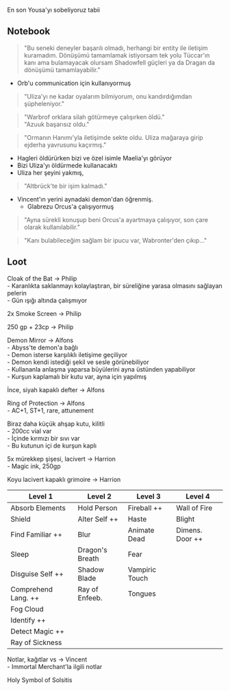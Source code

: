 En son Yousa'yı sobeliyoruz tabii  
  
## Notebook  
>"Bu seneki deneyler başarılı olmadı, herhangi bir entity ile iletişim kuramadım. Dönüşümü tamamlamak istiyorsam tek yolu Tüccar'ın kanı ama bulamayacak olursam Shadowfell güçleri ya da Dragan da dönüşümü tamamlayabilir."  
  
- Orb'u communication için kullanıyormuş  
  
> "Uliza'yı ne kadar oyalarım bilmiyorum, onu kandırdığımdan şüpheleniyor."  
  
  
> "Warbrof orklara silah götürmeye çalışırken öldü."  
> "Azuuk başarısız oldu."  
  
> "Ormanın Hanımı'yla iletişimde sekte oldu. Uliza mağaraya girip ejderha yavrusunu kaçırmış."  
  
- Hagleri öldürürken bizi ve özel isimle Maelia'yı görüyor  
- Bizi Uliza'yı öldürmede kullanacaktı  
- Uliza her şeyini yakmış,  
> "Altbrück'te bir işim kalmadı."  
- Vincent'ın yerini aynadaki demon'dan öğrenmiş.  
	- Glabrezu Orcus'a çalışıyormuş  
  
> "Ayna sürekli konuşup beni Orcus'a ayartmaya çalışıyor, son çare olarak kullanılabilir."  
  
> "Kanı bulabileceğim sağlam bir ipucu var, Wabronter'den çıkıp..."  
  
## Loot  
Cloak of the Bat -> Philip  
	- Karanlıkta saklanmayı kolaylaştıran, bir süreliğine yarasa olmasını sağlayan pelerin  
	- Gün ışığı altında çalışmıyor  
  
2x Smoke Screen -> Philip  
  
250 gp + 23cp -> Philip  
  
Demon Mirror -> Alfons	  
	- Abyss'te demon'a bağlı  
	- Demon isterse karşılıklı iletişime geçiliyor  
	- Demon kendi istediği şekil ve sesle görünebiliyor  
	- Kullananla anlaşma yaparsa büyülerini ayna üstünden yapabiliyor  
	- Kurşun kaplamalı bir kutu var, ayna için yapılmış  
  
İnce, siyah kapaklı defter -> Alfons  
  
Ring of Protection -> Alfons  
	- AC+1, ST+1, rare, attunement  
  
Biraz daha küçük ahşap kutu, kilitli  
	- 200cc vial var  
	- İçinde kırmızı bir sıvı var  
	- Bu kutunun içi de kurşun kaplı  
  
5x mürekkep şişesi, lacivert -> Harrion  
	- Magic ink, 250gp  
  
Koyu lacivert kapaklı grimoire -> Harrion  
  
| Level 1             | Level 2         | Level 3        | Level 4         |  
|---------------------|-----------------|----------------|-----------------|  
| Absorb Elements     | Hold Person     | Fireball ++    | Wall of Fire    |  
| Shield              | Alter Self ++   | Haste          | Blight          |  
| Find Familiar ++    | Blur            | Animate Dead   | Dimens. Door ++ |  
| Sleep               | Dragon's Breath | Fear           |                 |  
| Disguise Self ++    | Shadow Blade    | Vampiric Touch |                 |  
| Comprehend Lang. ++ | Ray of Enfeeb.  | Tongues        |                 |  
| Fog Cloud           |                 |                |                 |  
| Identify ++         |                 |                |                 |  
| Detect Magic ++     |                 |                |                 |  
| Ray of Sickness     |                 |                |                 |  
  
Notlar, kağıtlar vs -> Vincent  
	- Immortal Merchant'la ilgili notlar  
  
Holy Symbol of Solsitis